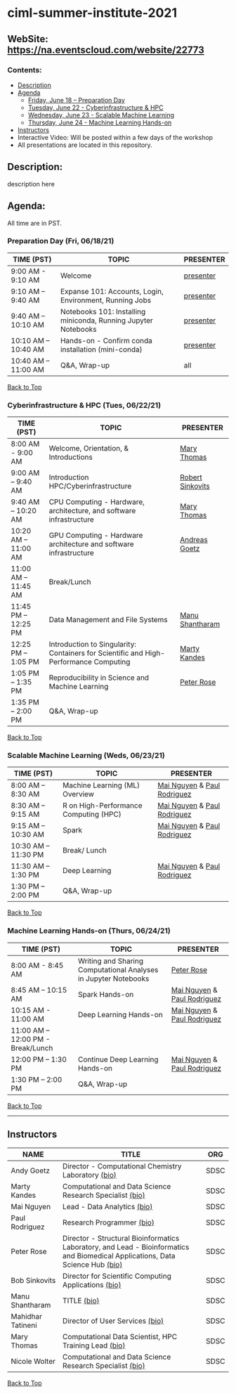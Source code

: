 # ciml-summer-institute-2021

## WebSite:  https://na.eventscloud.com/website/22773

### <a name="top">**Contents:**
* [Description](#description)
* [Agenda](#agenda)
  * [Friday, June 18 – Preparation Day](#agenda-prep)
  * [Tuesday, June 22 - Cyberinfrastructure & HPC](#agenda-ci-hpc)
  * [Wednesday, June 23 - Scalable Machine Learning](#agenda-scalable-ml)
  * [Thursday, June 24 - Machine Learning Hands-on](#agenda-hands-on)
* [Instructors](#instructors)
* Interactive Video: Will be posted within a few days of the workshop
* All presentations are located in this repository.

## Description:<a name="description"></a>
description here

## Agenda:<a name="agenda"></a>
All time are in PST.

### Preparation Day (Fri, 06/18/21) <a name="agenda-prep"></a>
| **TIME (PST)**       | **TOPIC** | **PRESENTER** |
| -------------------- | ----------- | ----------- |
| 9:00 AM - 9:10 AM	 | Welcome  | [presenter](#tbd) |
| 9:10 AM – 9:40 AM	 | Expanse 101: Accounts, Login, Environment, Running Jobs  | [presenter](#tbd) |
| 9:40 AM – 10:10 AM | 	Notebooks 101: Installing miniconda, Running Jupyter Notebooks  | [presenter](#tbd) |
| 10:10 AM – 10:40 AM | Hands-on - Confirm conda installation (mini-conda)  | [presenter](#tbd) |
| 10:40 AM – 11:00 AM	 | Q&A, Wrap-up  | all |

[Back to Top](#top)

### Cyberinfrastructure & HPC (Tues, 06/22/21)<a name="agenda-ci-hpc"></a>
| **TIME (PST)**       | **TOPIC** | **PRESENTER** |
| -------------------- | ----------- | ----------- |
| 8:00 AM - 9:00 AM    | 	Welcome, Orientation, & Introductions |  [Mary Thomas](#thomas)  |
| 9:00 AM – 9:40 AM	   | Introduction HPC/Cyberinfrastructure   | [Robert Sinkovits](#sinkovit) |
| 9:40 AM – 10:20 AM   | 	CPU Computing - Hardware, architecture, and software infrastructure  | [Mary Thomas](#thomas) |
| 10:20 AM – 11:00 AM	 | GPU Computing - Hardware architecture and software infrastructure | [Andreas Goetz](#goetz) |
| 11:00 AM – 11:45 AM  | Break/Lunch |    |
| 11:45 PM – 12:25 PM | Data Management and File Systems  | [Manu Shantharam](#shantharam) |
| 12:25 PM – 1:05 PM  | Introduction to Singularity: Containers for Scientific and High-Performance Computing  | [Marty Kandes](#kandes)  |
| 1:05 PM – 1:35 PM | Reproducibility in Science and Machine Learning | [Peter Rose](#rose) |
| 1:35 PM – 2:00 PM | 	Q&A, Wrap-up  |      |

[Back to Top](#top)

### Scalable Machine Learning (Weds, 06/23/21)<a name="agenda-scalable-ml"></a>
| **TIME (PST)**       | **TOPIC** | **PRESENTER** |
| -------------------- | ----------- | ----------- |
| 8:00 AM – 8:30 AM	   | Machine Learning (ML) Overview | [Mai Nguyen](#nguyen) & [Paul Rodriguez](#rodriguez) |
| 8:30 AM – 9:15 AM  | 	R on High-Performance Computing (HPC) | [Mai Nguyen](#nguyen) & [Paul Rodriguez](#rodriguez) |
| 9:15 AM – 10:30 AM | 	Spark | [Mai Nguyen](#nguyen) & [Paul Rodriguez](#rodriguez) |
| 10:30 AM – 11:30 PM  |  Break/ Lunch |  |
| 11:30 AM – 1:30 PM 	 | Deep Learning  | [Mai Nguyen](#nguyen) & [Paul Rodriguez](#rodriguez) |
| 1:30 PM – 2:00 PM  | 	Q&A, Wrap-up  |  |

[Back to Top](#top)

### Machine Learning Hands-on (Thurs, 06/24/21)<a name="agenda-hands-on"></a>
| **TIME (PST)** | **TOPIC** | **PRESENTER** |
| -------------------- | ----------- | ----------- |
| 8:00 AM - 8:45 AM	 | Writing and Sharing Computational Analyses in Jupyter Notebooks  | [Peter Rose](#rose)  |
| 8:45 AM – 10:15 AM  |  Spark Hands-on | [Mai Nguyen](#nguyen) & [Paul Rodriguez](#rodriguez)  |
| 10:15 AM - 11:00 AM	 | Deep Learning Hands-on  | [Mai Nguyen](#nguyen) & [Paul Rodriguez](#rodriguez)  |
| 11:00 AM – 12:00 PM - Break/Lunch
| 12:00 PM – 1:30 PM  | Continue Deep Learning Hands-on  | [Mai Nguyen](#nguyen) & [Paul Rodriguez](#rodriguez) |
| 1:30 PM – 2:00 PM  | 	Q&A, Wrap-up  |  |

[Back to Top](#top)

<hr>

## Instructors<a name="instructors"></a>

| **NAME** | **TITLE** | **ORG** |
| ---------------------------------- | ----------- | ----------- |
| Andy Goetz<a name="goetz"></a>  |  Director -  Computational Chemistry Laboratory [(bio)](https://www.sdsc.edu/research/researcher_spotlight/goetz_andreas.html) |  SDSC |
| Marty Kandes<a name="kandes"></a>  |  Computational and Data Science Research Specialist [(bio)](https://www.linkedin.com/in/marty-kandes-b53a34144/) |  SDSC |
| Mai Nguyen<a name="nguyen"></a>  |  Lead -  Data Analytics [(bio)](https://www.sdsc.edu/research/researcher_spotlight/nguyen_mai.html) |  SDSC |
| Paul Rodriguez<a name="rodriguez"></a>  |  Research Programmer [(bio)](https://www.coursera.org/instructor/~13847302) |  SDSC |
| Peter Rose<a name="rose"></a>  |  Director -  Structural Bioinformatics Laboratory, and Lead -  Bioinformatics and Biomedical Applications, Data Science Hub [(bio)](https://www.sdsc.edu/research/researcher_spotlight/rose_peter.html) |  SDSC |
| Bob Sinkovits<a name="sinkovits"></a>  | Director for Scientific Computing Applications [(bio)](https://www.sdsc.edu/research/researcher_spotlight/sinkovits_robert.html) | SDSC|
| Manu Shantharam <a name="shantharam"></a> | TITLE [(bio)](TBD) | SDSC |
| Mahidhar Tatineni<a name="tatineni"></a> | Director of User Services [(bio)](https://www.sdsc.edu/research/researcher_spotlight/tatineni_mahidhar.html)   | SDSC |
| Mary Thomas<a name="thomas"></a>  | Computational Data Scientist, HPC Training Lead [(bio)]( https://www.sdsc.edu/research/researcher_spotlight/thomas_mary.html)| SDSC |
| Nicole Wolter | Computational and Data Science Research Specialist [(bio)](https://www.linkedin.com/in/nicole-wolter-bbb94a3/)| SDSC |

[Back to Top](#top)
